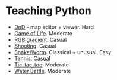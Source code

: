 # Teaching Python

- [DnD](DnD) - map editor + viewer. Hard
- [Game of Life](life%20game). Moderate
- [RGB gradient](rgb_gradient). Casual
- [Shooting](shooting). Casual
- [Snake/Worm](snake). Classical + unusual. Easy
- [Tennis](tennis). Casual
- [Tic-tac-toe](Tic-tac-toe). Moderate
- [Water Battle](waterBattle). Moderate
